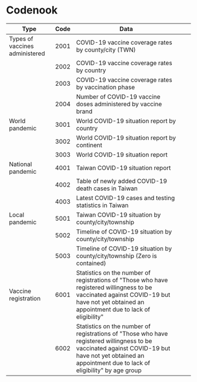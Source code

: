 # Codenook

| Type                           | Code | Data                                                                                                                                                                                                    |   |   |
|--------------------------------|------|---------------------------------------------------------------------------------------------------------------------------------------------------------------------------------------------------------|---|---|
| Types of vaccines administered | 2001 | COVID-19 vaccine coverage rates by county/city (TWN)                                                                                                                                                    |   |   |
|                                | 2002 | COVID-19 vaccine coverage rates by country                                                                                                                                                              |   |   |
|                                | 2003 | COVID-19 vaccine coverage rates by vaccination phase                                                                                                                                                    |   |   |
|                                | 2004 | Number of COVID-19 vaccine doses administered by vaccine brand                                                                                                                                          |   |   |
| World pandemic                 | 3001 | World COVID-19 situation report by country                                                                                                                                                              |   |   |
|                                | 3002 | World COVID-19 situation report by continent                                                                                                                                                            |   |   |
|                                | 3003 | World COVID-19 situation report                                                                                                                                                                         |   |   |
| National pandemic              | 4001 | Taiwan COVID-19 situation report                                                                                                                                                                        |   |   |
|                                | 4002 | Table of newly added COVID-19 death cases in Taiwan                                                                                                                                                     |   |   |
|                                | 4003 | Latest COVID-19 cases and testing statistics in Taiwan                                                                                                                                                  |   |   |
| Local pandemic                 | 5001 | Taiwan COVID-19 situation by county/city/township                                                                                                                                                       |   |   |
|                                | 5002 | Timeline of COVID-19 situation by county/city/township                                                                                                                                                  |   |   |
|                                | 5003 | Timeline of COVID-19 situation by county/city/township (Zero is contained)                                                                                                                              |   |   |
| Vaccine registration           | 6001 | Statistics on the number of registrations of "Those who have registered willingness to be vaccinated against COVID-19 but have not yet obtained an appointment due to lack of eligibility"              |   |   |
|                                | 6002 | Statistics on the number of registrations of "Those who have registered willingness to be vaccinated against COVID-19 but have not yet obtained an appointment due to lack of eligibility" by age group |   |   |
